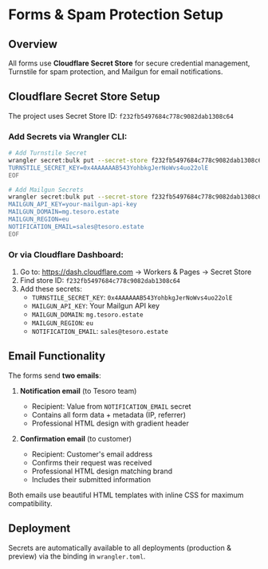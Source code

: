# Forms & Spam Protection Setup

## Overview

All forms use **Cloudflare Secret Store** for secure credential management, Turnstile for spam protection, and Mailgun for email notifications.

## Cloudflare Secret Store Setup

The project uses Secret Store ID: `f232fb5497684c778c9082dab1308c64`

### Add Secrets via Wrangler CLI:

```bash
# Add Turnstile Secret
wrangler secret:bulk put --secret-store f232fb5497684c778c9082dab1308c64 <<EOF
TURNSTILE_SECRET_KEY=0x4AAAAAAB543YohbkgJerNoWvs4uo22olE
EOF

# Add Mailgun Secrets
wrangler secret:bulk put --secret-store f232fb5497684c778c9082dab1308c64 <<EOF
MAILGUN_API_KEY=your-mailgun-api-key
MAILGUN_DOMAIN=mg.tesoro.estate
MAILGUN_REGION=eu
NOTIFICATION_EMAIL=sales@tesoro.estate
EOF
```

### Or via Cloudflare Dashboard:

1. Go to: https://dash.cloudflare.com → Workers & Pages → Secret Store
2. Find store ID: `f232fb5497684c778c9082dab1308c64`
3. Add these secrets:
   - `TURNSTILE_SECRET_KEY`: `0x4AAAAAAB543YohbkgJerNoWvs4uo22olE`
   - `MAILGUN_API_KEY`: Your Mailgun API key
   - `MAILGUN_DOMAIN`: `mg.tesoro.estate`
   - `MAILGUN_REGION`: `eu`
   - `NOTIFICATION_EMAIL`: `sales@tesoro.estate`

## Email Functionality

The forms send **two emails**:

1. **Notification email** (to Tesoro team)
   - Recipient: Value from `NOTIFICATION_EMAIL` secret
   - Contains all form data + metadata (IP, referrer)
   - Professional HTML design with gradient header

2. **Confirmation email** (to customer)
   - Recipient: Customer's email address
   - Confirms their request was received
   - Professional HTML design matching brand
   - Includes their submitted information

Both emails use beautiful HTML templates with inline CSS for maximum compatibility.

## Deployment

Secrets are automatically available to all deployments (production & preview) via the binding in `wrangler.toml`.
